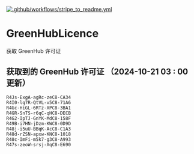 [![.github/workflows/stripe_to_readme.yml](https://github.com/zjx-kimi/GreenHubLicence/actions/workflows/stripe_to_readme.yml/badge.svg)](https://github.com/zjx-kimi/GreenHubLicence/actions/workflows/stripe_to_readme.yml)
# GreenHubLicence
获取 GreenHub 许可证
## 获取到的 GreenHub 许可证 （2024-10-21 03 : 00 更新）
```
R4Js-ExgA-agRc-zeC8-CA34
R4I0-lq7R-QtVL-v5C8-71A6
R4Gc-HiGL-6RTz-XPC8-3BA1
R4GR-SnTS-r6qC-qHC8-DECB
R4G2-IpTJ-GnYK-MdC8-158F
R49B-i7HN-jDzm-KWC8-0D9D
R48j-i5uU-BBqK-AcC8-C1A3
R48d-rZSN-apxw-KNC8-1018
R48c-ImFi-m5k7-g3C8-A993
R47s-zeoW-srsj-XqC8-E690
```
